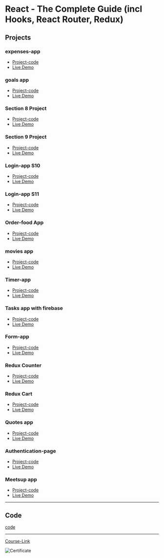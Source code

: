 # React - The Complete Guide (incl Hooks, React Router, Redux)

## Projects

### expenses-app

- [Project-code](./Projects/Expenses-app)
- [Live Demo]()

### goals app

- [Project-code](./Projects/goals-app)
- [Live Demo]()

### Section 8 Project

- [Project-code](./Projects/section-8)
- [Live Demo]()

### Section 9 Project

- [Project-code](./Projects/section-9)
- [Live Demo]()

### Login-app S10

- [Project-code](./Projects/Login-app-s10/)
- [Live Demo]()

### Login-app S11

- [Project-code](./Projects/Login-app-S10)
- [Live Demo]()

### Order-food App

- [Project-code](./Projects/order-food-app)
- [Live Demo]()

### movies app

- [Project-code](./Projects/movies-app)
- [Live Demo]()

### Timer-app

- [Project-code](./Projects/timer)
- [Live Demo]()

### Tasks app with firebase

- [Project-code](./Projects/task-app-firbase/)
- [Live Demo]()

### Form-app

- [Project-code](./Projects/form-app)
- [Live Demo]()

### Redux Counter

- [Project-code](./Projects/redux-counter)
- [Live Demo]()

### Redux Cart

- [Project-code](./Projects/redux-cart)
- [Live Demo]()

### Quotes app

- [Project-code](./Projects/quotes-app)
- [Live Demo]()

### Authentication-page

- [Project-code](./Projects/Authentication-page)
- [Live Demo]()

### Meetsup app

- [Project-code](./Projects/meetsup-app)
- [Live Demo]()

---

## Code

[code](Code)

---

[Course-Link](https://www.udemy.com/course/react-the-complete-guide-incl-redux/)<br>

![Certificate](https://via.placeholder.com/468x300?text=Certificate+Here)
